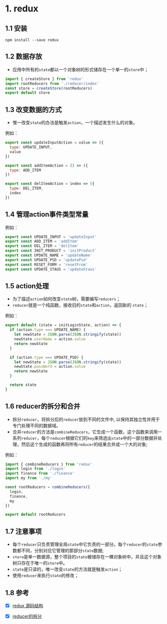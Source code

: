# 1. redux

## 1.1 安装

```
npm install --save redux
```

## 1.2 数据存放

- 应用中所有的`state`都以一个对象树的形式储存在一个单一的`store`中；

```JavaScript
import { createStore } from 'redux'
import rootReducers from './reducer/index'
const store = createStore(rootReducers)
export default store
```

## 1.3 改变数据的方式

- 惟一改变`state`的办法是触发`action`，一个描述发生什么的对象。

例如：
```JavaScript
export const updateInputAction = value => ({
  type: UPDATE_INPUT,
  value
})

export const addItemAction = () => ({
  type: ADD_ITEM
})

export const delItemAction = index => ({
  type: DEL_ITEM,
  index
})
```

## 1.4 管理action事件类型常量

例如：
```JavaScript
export const UPDATE_INPUT = 'updateInput'
export const ADD_ITEM = 'addItem'
export const DEL_ITEM = 'delItem'
export const INIT_PRODUCT = 'initProduct'
export const UPDATE_NAME = 'updateName'
export const UPDATE_PSD = 'updatePsd'
export const RESET_FORM = 'resetFrom'
export const UPDATE_STAUS = 'updateStaus'
```

## 1.5 action处理

- 为了描述`action`如何改变`state`树，需要编写`reducers`；
- `reducer`就是一个纯函数，接收旧的`state`和`action`，返回新的 `state`；

例如：
```JavaScript
export default (state = initLoginState, action) => {
  if (action.type === UPDATE_NAME) {
    let newState = JSON.parse(JSON.stringify(state))
    newState.userName = action.value
    return newState
  }

  if (action.type === UPDATE_PSD) {
    let newState = JSON.parse(JSON.stringify(state))
    newState.passWord = action.value
    return newState
  }

  return state
}
```

## 1.6 reducer的拆分和合并

- 拆分`reducer`，将拆分后的`reducer`放到不同的文件中, 以保持其独立性并用于专门处理不同的数据域。
- 合并`reducer`的方法是`combineReducers`，它生成一个函数，这个函数来调用一系列`reducer`，每个`reducer`根据它们的`key`来筛选出`state`中的一部分数据并处理，然后这个生成的函数再将所有`reducer`的结果合并成一个大的对象;

例如：
```JavaScript
import { combineReducers } from 'redux'
import login from './login'
import finance from './finance'
import my from './my'

const rootReducers = combineReducers({
  login,
  finance,
  my
})

export default rootReducers
```

## 1.7 注意事项

- 每个`reducer`只负责管理全局`state`中它负责的一部分。每个`reducer`的`state`参数都不同，分别对应它管理的那部分`state`数据;
- `store`是单一数据源，整个项目的`state`被储存在一棵对象树中，并且这个对象树只存在于唯一的`store`中。
- `state`是只读的，唯一改变`state`的方法就是触发`action`；
- 使用`reducer`来执行`state`的修改；

## 1.8 参考

- [x] [redux 源码结构](https://blog.csdn.net/z93701081/article/details/79005108)
- [x] [reducer的拆分](https://blog.csdn.net/qwe502763576/article/details/80208807)






